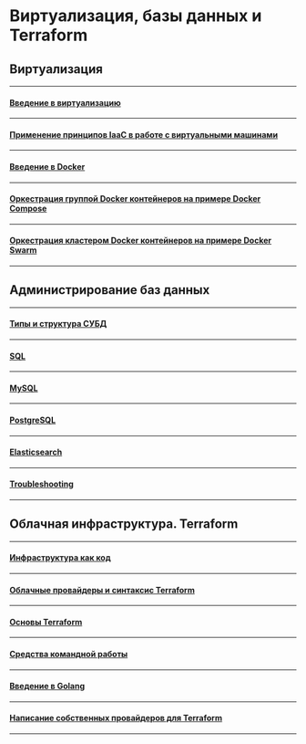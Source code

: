 # Виртуализация, базы данных и Terraform

## Виртуализация

---

#### [Введение в виртуализацию](./05-virt-01-basics/)

---

#### [Применение принципов IaaC в работе с виртуальными машинами](./05-virt-02-iaac/)

---

#### [Введение в Docker](./05-virt-03-docker/)

---

#### [Оркестрация группой Docker контейнеров на примере Docker Compose](./05-virt-04-docker-compose/)

---

#### [Оркестрация кластером Docker контейнеров на примере Docker Swarm](./05-virt-05-docker-swarm/)

---

## Администрирование баз данных

---

#### [Типы и структура СУБД](./06-db-01-basics/)

---

#### [SQL](./06-db-02-sql/)

---

#### [MySQL](./06-db-03-mysql/)

---

#### [PostgreSQL](./06-db-04-postgresql/)

---

#### [Elasticsearch](./06-db-05-elasticsearch/)

---

#### [Troubleshooting](./06-db-06-troobleshooting/)

---


## Облачная инфраструктура. Terraform

---

#### [Инфраструктура как код](./07-terraform-01-intro/)

---

#### [Облачные провайдеры и синтаксис Terraform](./07-terraform-02-syntax/)

---

#### [Основы Terraform](./07-terraform-03-basic/)

---

#### [Средства командной работы](./07-terraform-04-teamwork/)

---

#### [Введение в Golang](./07-terraform-05-golang/)

---
#### [Написание собственных провайдеров для Terraform](./07-terraform-06-providers/)

---